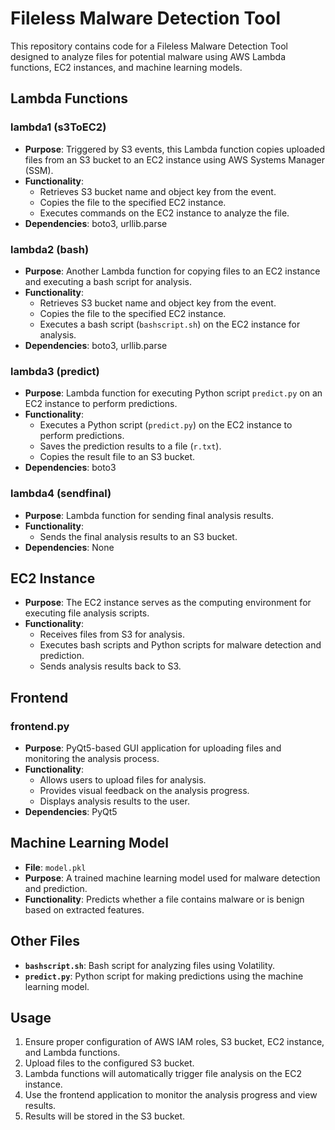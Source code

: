 # Fileless Malware Detection Tool

This repository contains code for a Fileless Malware Detection Tool designed to analyze files for potential malware using AWS Lambda functions, EC2 instances, and machine learning models.

## Lambda Functions

### lambda1 (s3ToEC2)

- **Purpose**: Triggered by S3 events, this Lambda function copies uploaded files from an S3 bucket to an EC2 instance using AWS Systems Manager (SSM).
- **Functionality**:
  - Retrieves S3 bucket name and object key from the event.
  - Copies the file to the specified EC2 instance.
  - Executes commands on the EC2 instance to analyze the file.
- **Dependencies**: boto3, urllib.parse

### lambda2 (bash)

- **Purpose**: Another Lambda function for copying files to an EC2 instance and executing a bash script for analysis.
- **Functionality**:
  - Retrieves S3 bucket name and object key from the event.
  - Copies the file to the specified EC2 instance.
  - Executes a bash script (`bashscript.sh`) on the EC2 instance for analysis.
- **Dependencies**: boto3, urllib.parse

### lambda3 (predict)

- **Purpose**: Lambda function for executing Python script `predict.py` on an EC2 instance to perform predictions.
- **Functionality**:
  - Executes a Python script (`predict.py`) on the EC2 instance to perform predictions.
  - Saves the prediction results to a file (`r.txt`).
  - Copies the result file to an S3 bucket.
- **Dependencies**: boto3

### lambda4 (sendfinal)

- **Purpose**: Lambda function for sending final analysis results.
- **Functionality**:
  - Sends the final analysis results to an S3 bucket.
- **Dependencies**: None

## EC2 Instance

- **Purpose**: The EC2 instance serves as the computing environment for executing file analysis scripts.
- **Functionality**:
  - Receives files from S3 for analysis.
  - Executes bash scripts and Python scripts for malware detection and prediction.
  - Sends analysis results back to S3.

## Frontend

### frontend.py

- **Purpose**: PyQt5-based GUI application for uploading files and monitoring the analysis process.
- **Functionality**:
  - Allows users to upload files for analysis.
  - Provides visual feedback on the analysis progress.
  - Displays analysis results to the user.
- **Dependencies**: PyQt5

## Machine Learning Model

- **File**: `model.pkl`
- **Purpose**: A trained machine learning model used for malware detection and prediction.
- **Functionality**: Predicts whether a file contains malware or is benign based on extracted features.

## Other Files

- **`bashscript.sh`**: Bash script for analyzing files using Volatility.
- **`predict.py`**: Python script for making predictions using the machine learning model.

## Usage

1. Ensure proper configuration of AWS IAM roles, S3 bucket, EC2 instance, and Lambda functions.
2. Upload files to the configured S3 bucket.
3. Lambda functions will automatically trigger file analysis on the EC2 instance.
4. Use the frontend application to monitor the analysis progress and view results.
5. Results will be stored in the S3 bucket.
